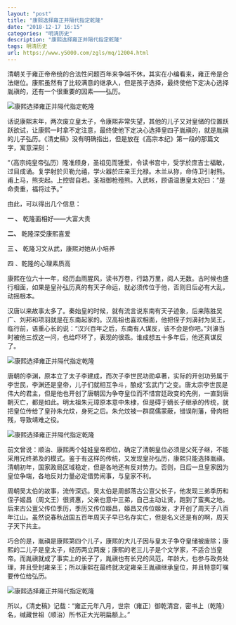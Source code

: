 ```yaml
---
layout: "post"
title: "康熙选择雍正并隔代指定乾隆"
date: "2018-12-17 16:15"
categories: "明清历史"
description: "康熙选择雍正并隔代指定乾隆"
tags: 明清历史
url: https://www.y5000.com/zgls/mq/12004.html
---
```






清朝关于雍正帝帝统的合法性问题百年来争端不休，其实在小编看来，雍正帝是合法继位。康熙虽然有了比较满意的继承人，但是孩子选择，最终使他下定决心选择胤禛的，还有一个很重要的因素——弘历。

![康熙选择雍正并隔代指定乾隆](/uploads/allimg/170203/6-1F203092002626.JPG)

话说康熙末年，两次废立皇太子，令康熙非常失望，其他的儿子又对皇储的位置跃跃欲试，让康熙一时拿不定注意，最终使他下定决心选择皇四子胤禛的，就是胤禛的儿子弘历。《清史稿》没有明确指出，但是放在《高宗本纪》第一段的那篇文字，寓意深刻：

“（高宗纯皇帝弘历）隆准颀身，圣祖见而锺爱，令读书宫中，受学於庶吉士福敏，过目成诵。复学射於贝勒允禧，学火器於庄亲王允禄。木兰从狝，命侍卫引射熊。甫上马，熊突起。上控辔自若。圣祖御枪殪熊。入武帐，顾语温惠皇太妃曰：“是命贵重，福将过予。”

由此，可以得出几个信息：

**一 、** 乾隆面相好——大富大贵

**二、** 乾隆深受康熙喜爱

**三 、** 乾隆习文从武，康熙对她从小培养

四 、乾隆的心理素质高

康熙在位六十一年，经历血雨腥风，读书万卷，行路万里，阅人无数。古时候也盛行相面，如果是皇孙弘历真的有天子命运，就必须传位于他，否则日后必有大乱，动摇根本。

汉唐以来故事太多了。秦始皇的时候，就有流言说东南有天子迹象，后来陈胜吴广、刘邦和项羽就是在东南起家的。汉高祖也喜欢相面，他把侄子刘濞封为吴王，临行前，语重心长的说：“汉兴百年之后，东南有人谋反，该不会是你吧。”刘濞当时被他三叔这一问，也给吓坏了，表现的很乖。谁成想五十多年后，他还真谋反了。

![康熙选择雍正并隔代指定乾隆](/uploads/allimg/170203/6-1F2030920261L.JPG)

唐朝的李渊，原本立了太子李建成，而次子李世民功勋卓著，实际的开创功劳属于李世民，李渊还是皇帝，儿子们就相互争斗，酿成“玄武门”之变。唐太宗李世民是伟大的君主，但是他也开创了唐朝因为争夺皇位而不惜宫廷政变的先例，一直到唐朝灭亡，都是如此。明太祖朱元璋原本意中朱棣，但是碍于嫡长子继承的传统，就把皇位传给了皇孙朱允炆，身死之后。朱允炆被一群腐儒蒙蔽，错误削藩，骨肉相残，导致靖难之役。

![康熙选择雍正并隔代指定乾隆](/uploads/allimg/170203/6-1F2030920402Y.JPG)

前文曾说：顺治、康熙两个娃娃皇帝即位，确定了清朝皇位必须是父死子继，不能采用兄终弟及的模式。鉴于有这样的传统，又发现皇孙弘历，康熙只能选择胤禛。清朝初年，国家政局区域稳定，但是各地还有反对势力。否则，日后一旦皇家因为皇位争端，各地反对力量必定借势闹事，与皇家不利。

周朝吴太伯的故事，流传深远。吴太伯是周部落古公亶父长子，他发现三弟季历和侄子姬昌（周文王）很贤惠，父亲也意中三弟，自己主动让贤，跑到了蛮夷之地。后来古公亶父传位季历，季历又传位姬昌，姬昌又传位姬发，才开创了周天子八百年江山。虽然说春秋战国五百年周天子早已名存实亡，但是名义还是有的啊，周天子天下共主。

巧合的是，胤禛是康熙第四个儿子，康熙的大儿子因与皇太子争夺皇储被废除；康熙的二儿子是皇太子，经历两立两废；康熙的老三儿子是个文学家，不适合当皇帝。而胤禛就成了事实上的长子了，胤禛也有长兄的风范，年龄大，也参与政务处理，并且受封雍亲王；所以康熙在最终就决定雍亲王胤禛继承皇位，并且特意叮嘱要传位给弘历。

![康熙选择雍正并隔代指定乾隆](/uploads/allimg/170203/6-1F203092159347.JPG)

所以，《清史稿》记载：“雍正元年八月，世宗（雍正）御乾清宫，密书上（乾隆）名，缄藏世祖（顺治）所书正大光明扁额上。”
